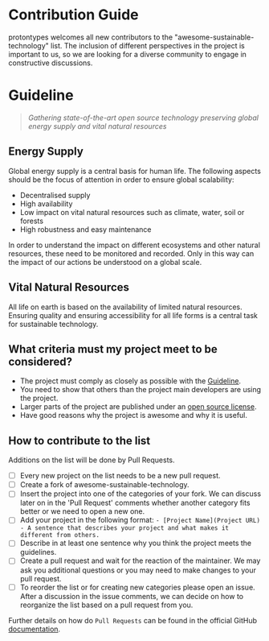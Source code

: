 # Contribution Guide
protontypes welcomes all new contributors to the "awesome-sustainable-technology" list. The inclusion of different perspectives in the project is important to us, so we are looking for a diverse community to engage in constructive discussions.  

# Guideline
> _Gathering state-of-the-art open source technology preserving global energy supply and vital natural resources_

## Energy Supply
Global energy supply is a central basis for human life. The following aspects should be the focus of attention in order to ensure global scalability:

* Decentralised supply
* High availability 
* Low impact on vital natural resources such as climate, water, soil or forests
* High robustness and easy maintenance 

In order to understand the impact on different ecosystems and other natural resources, these need to be monitored and recorded. Only in this way can the impact of our actions be understood on a global scale.  

## Vital Natural Resources

All life on earth is based on the availability of limited natural resources.  Ensuring quality and ensuring accessibility for all life forms is a central task for sustainable technology.

## What criteria must my project meet to be considered?

* The project must comply as closely as possible with the [Guideline](#guideline).
* You need to show that others than the project main developers are using the project. 
* Larger parts of the project are published under an [open source license](https://choosealicense.com/). 
* Have good reasons why the project is awesome and why it is useful. 


## How to contribute to the list 
Additions on the list will be done by Pull Requests. 
- [ ] Every new project on the list needs to be a new pull request.
- [ ] Create a fork of awesome-sustainable-technology. 
- [ ] Insert the project into one of the categories of your fork. We can discuss later on in the 'Pull Request' comments whether another category fits better or we need to open a new one. 
- [ ] Add your project in the following format: 
 ``- [Project Name](Project URL) - A sentence that describes your project and what makes it different from others.``
- [ ] Describe in at least one sentence why you think the project meets the guidelines. 
- [ ] Create a pull request and wait for the reaction of the maintainer. We may ask you additional questions or you may need to make changes to your pull request.
- [ ] To reorder the list or for creating new categories please open an issue. After a discussion in the issue comments, we can decide on how to reorganize the list based on a pull request from you.

Further details on how do `Pull Requests` can be found in the official GitHub [documentation](https://docs.github.com/en/free-pro-team@latest/github/collaborating-with-issues-and-pull-requests/creating-a-pull-request).
